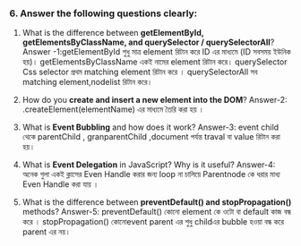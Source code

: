 ### 6. Answer the following questions clearly:

1. What is the difference between **getElementById, getElementsByClassName, and querySelector / querySelectorAll**?
   Answer -1:getElementById শুধু মাত্র element রিটান করে ID এর মাধ্যমে (ID সবসময় ইউনিক হয়)।
   getElementsByClassName একই নামের element রিটান করে।
   querySelector Css selector প্রথম matching element রিটান করে ।
   querySelectorAll সব matching element,nodelist রিটান করে।

2. How do you **create and insert a new element into the DOM**?
   Answer-2: .createElement(elementName) এর মাধ্যমে তৈরি করা হয় ।
3. What is **Event Bubbling** and how does it work?
   Answer-3: event child থেকে parentChild , granparentChild ,document পর্যন্ত traval বা value রিটান করা হয়।
4. What is **Event Delegation** in JavaScript? Why is it useful?
   Answer-4: অনেক গুলা একই ক্লাসের Even Handle করার জন্য loop না চালিয়ে Parentnode কে ধরার মাধ্য Even Handle করা যায় ।
5. What is the difference between **preventDefault() and stopPropagation()** methods?
   Answer-5: preventDefault() কোনো element কে ওটো বা default কাজ বন্ধ করে ।
   stopPropagation() কোনোevent parent এর শুধু childএর bubble হওয়া বন্ধ করে parent এর নয়।
